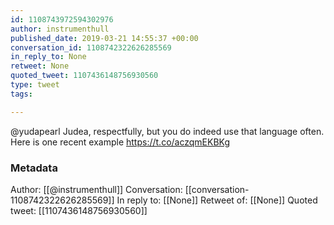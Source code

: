 ```yaml
---
id: 1108743972594302976
author: instrumenthull
published_date: 2019-03-21 14:55:37 +00:00
conversation_id: 1108742322626285569
in_reply_to: None
retweet: None
quoted_tweet: 1107436148756930560
type: tweet
tags:

---
```


@yudapearl Judea, respectfully, but you do indeed use that language often. Here is one recent example https://t.co/aczqmEKBKg

### Metadata

Author: [[@instrumenthull]]
Conversation: [[conversation-1108742322626285569]]
In reply to: [[None]]
Retweet of: [[None]]
Quoted tweet: [[1107436148756930560]]
